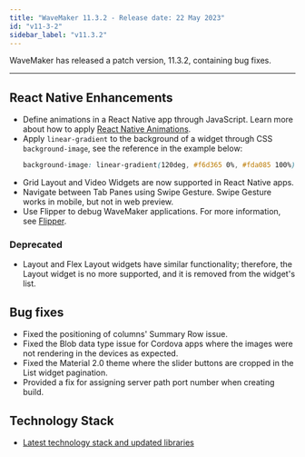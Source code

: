 ```yaml
---
title: "WaveMaker 11.3.2 - Release date: 22 May 2023"
id: "v11-3-2"
sidebar_label: "v11.3.2"
---
```


WaveMaker has released a patch version, 11.3.2, containing bug fixes. 

---

## React Native Enhancements

- Define animations in a React Native app through JavaScript. Learn more about how to apply [React Native Animations](/learn/react-native/animations).
- Apply `linear-gradient` to the background of a widget through CSS `background-image`, see the reference in the example below: 
    ```css
    background-image: linear-gradient(120deg, #f6d365 0%, #fda085 100%);
    ```
- Grid Layout and Video Widgets are now supported in React Native apps.
- Navigate between Tab Panes using Swipe Gesture. Swipe Gesture works in mobile, but not in web preview.
- Use Flipper to debug WaveMaker applications. For more information, see [Flipper](/learn/react-native/flipper).

### Deprecated

- Layout and Flex Layout widgets have similar functionality; therefore, the Layout widget is no more supported, and it is removed from the widget's list.

## Bug fixes

- Fixed the positioning of columns' Summary Row issue.
- Fixed the Blob data type issue for Cordova apps where the images were not rendering in the devices as expected.
- Fixed the Material 2.0 theme where the slider buttons are cropped in the List widget pagination.
- Provided a fix for assigning server path port number when creating build.

## Technology Stack

- [Latest technology stack and updated libraries](/learn/wavemaker-release-notes#technology-stack) 